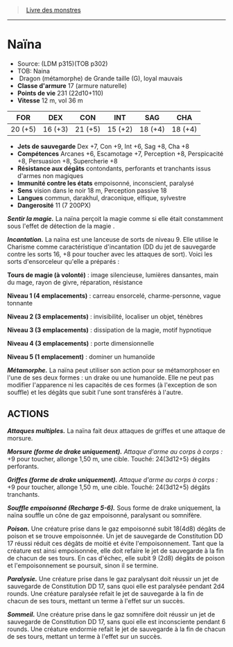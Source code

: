 ﻿> [Livre des monstres](tome_of_beasts_old.md)

---

# Naïna

- Source: (LDM p315)(TOB p302)
- TOB: Naina
-  Dragon (métamorphe) de Grande taille (G), loyal mauvais
- **Classe d'armure** 17 (armure naturelle)
- **Points de vie** 231 (22d10+110)
- **Vitesse** 12 m, vol 36 m

|FOR|DEX|CON|INT|SAG|CHA|
|---|---|---|---|---|---|
|20 (+5)|16 (+3)|21 (+5)|15 (+2)|18 (+4)|18 (+4)|

- **Jets de sauvegarde** Dex +7, Con +9, Int +6, Sag +8, Cha +8
- **Compétences** Arcanes +6, Escamotage +7, Perception +8, Perspicacité +8, Persuasion +8, Supercherie +8
- **Résistance aux dégâts** contondants, perforants et tranchants issus d'armes non magiques
- **Immunité contre les états** empoisonné, inconscient, paralysé
- **Sens** vision dans le noir 18 m, Perception passive 18
- **Langues** commun, darakhul, draconique, elfique, sylvestre
- **Dangerosité** 11 (7 200PX)

**_Sentir la magie._** La naïna perçoit la magie comme si elle était constamment sous l'effet de détection de la magie .

**_Incantation._** La naïna est une lanceuse de sorts de niveau 9. Elle utilise le Charisme comme caractéristique d'incantation (DD du jet de sauvegarde contre les sorts 16, +8 pour toucher avec les attaques de sort). Voici les sorts d'ensorceleur qu'elle a préparés :

**Tours de magie (à volonté)** : image silencieuse, lumières dansantes, main du mage, rayon de givre, réparation, résistance

**Niveau 1 (4 emplacements)** : carreau ensorcelé, charme-personne, vague tonnante

**Niveau 2 (3 emplacements)** : invisibilité, localiser un objet, ténèbres

**Niveau 3 (3 emplacements)** : dissipation de la magie, motif hypnotique

**Niveau 4 (3 emplacements)** : porte dimensionnelle

**Niveau 5 (1 emplacement)** : dominer un humanoïde

**_Métamorphe._** La naïna peut utiliser son action pour se métamorphoser en l'une de ses deux formes : un drake ou une humanoïde. Elle ne peut pas modifier l'apparence ni les capacités de ces formes (à l'exception de son souffle) et les dégâts que subit l'une sont transférés à l'autre.

## ACTIONS

**_Attaques multiples._** La naïna fait deux attaques de griffes et une attaque de morsure.

**_Morsure (forme de drake uniquement)._** _Attaque d'arme au corps à corps :_ +9 pour toucher, allonge 1,50 m, une cible. Touché: 24(3d12+5) dégâts perforants.

**_Griffes (forme de drake uniquement)._** _Attaque d'arme au corps à corps :_ +9 pour toucher, allonge 1,50 m, une cible. Touché: 24(3d12+5) dégâts tranchants.

**_Souffle empoisonné (Recharge 5-6)._** Sous forme de drake uniquement, la naïna souffle un cône de gaz empoisonné, paralysant ou somnifère.

**_Poison._** Une créature prise dans le gaz empoisonné subit 18(4d8) dégâts de poison et se trouve empoisonnée. Un jet de sauvegarde de Constitution DD 17 réussi réduit ces dégâts de moitié et évite l'empoisonnement. Tant que la créature est ainsi empoisonnée, elle doit refaire le jet de sauvegarde à la fin de chacun de ses tours. En cas d'échec, elle subit 9 (2d8) dégâts de poison et l'empoisonnement se poursuit, sinon il se termine.

**_Paralysie._** Une créature prise dans le gaz paralysant doit réussir un jet de sauvegarde de Constitution DD 17, sans quoi elle est paralysée pendant 2d4 rounds. Une créature paralysée refait le jet de sauvegarde à la fin de chacun de ses tours, mettant un terme à l'effet sur un succès.

**_Sommeil._** Une créature prise dans le gaz somnifère doit réussir un jet de sauvegarde de Constitution DD 17, sans quoi elle est inconsciente pendant 6 rounds. Une créature endormie refait le jet de sauvegarde à la fin de chacun de ses tours, mettant un terme à l'effet sur un succès.

